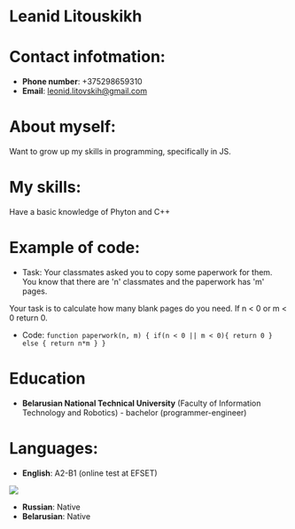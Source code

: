 # **Leanid Litouskikh** #

# Contact infotmation: #

* **Phone number**: +375298659310
* **Email**: leonid.litovskih@gmail.com

# About myself: #

 Want to grow up my skills in programming, specifically in JS. 


# My skills: #

Have a basic knowledge of Phyton and C++ 

# Example of code: #

* Task: Your classmates asked you to copy some paperwork for them. You know that there are 'n' classmates and the paperwork has 'm' pages.

Your task is to calculate how many blank pages do you need. If n < 0 or m < 0 return 0.
* Code:
        ```function paperwork(n, m) {
  if(n < 0 || m < 0){
    return 0
  } else {
    return n*m
  }
}```


# Education #

* **Belarusian National Technical University** (Faculty of Information Technology and Robotics) - bachelor (programmer-engineer)

# Languages: #

* **English**: A2-B1 (online test at EFSET) 

![](https://i.ibb.co/qB38dpG/2023-03-11-163503907.png)
* **Russian**: Native
* **Belarusian**: Native